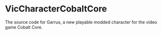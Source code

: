 # VicCharacterCobaltCore



The source code for Garrus, a new playable modded character for the video game Cobalt Core.

